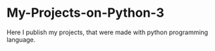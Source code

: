 # My-Projects-on-Python-3
Here I publish my projects, that were made with python programming language.
